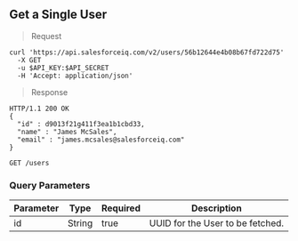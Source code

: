 ## Get a Single User

> Request

```shell
curl 'https://api.salesforceiq.com/v2/users/56b12644e4b08b67fd722d75'
  -X GET
  -u $API_KEY:$API_SECRET
  -H 'Accept: application/json'
```

> Response

```shell
HTTP/1.1 200 OK
{
  "id" : d9013f21g411f3ea1b1cbd33,
  "name" : "James McSales",
  "email" : "james.mcsales@salesforceiq.com"
}
```
`GET /users`

### Query Parameters
Parameter | Type | Required | Description
--------- | ---- | -------- | -----------
id | String | true | UUID for the User to be fetched.